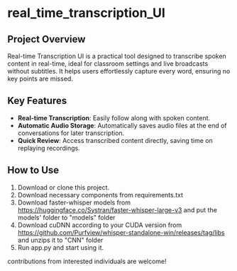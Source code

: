 # real_time_transcription_UI

## Project Overview
Real-time Transcription UI is a practical tool designed to transcribe spoken content in real-time, ideal for classroom settings and live broadcasts without subtitles. It helps users effortlessly capture every word, ensuring no key points are missed.

## Key Features
- **Real-time Transcription**: Easily follow along with spoken content.
- **Automatic Audio Storage**: Automatically saves audio files at the end of conversations for later transcription.
- **Quick Review**: Access transcribed content directly, saving time on replaying recordings.

## How to Use
1. Download or clone this project.
2. Download necessary components from requirements.txt
3. Download faster-whisper models from https://huggingface.co/Systran/faster-whisper-large-v3 and put the models' folder to "models" folder
4. Download cuDNN according to your CUDA version from https://github.com/Purfview/whisper-standalone-win/releases/tag/libs and unzips it to "CNN" folder
5. Run app.py and start using it.

contributions from interested individuals are welcome!
